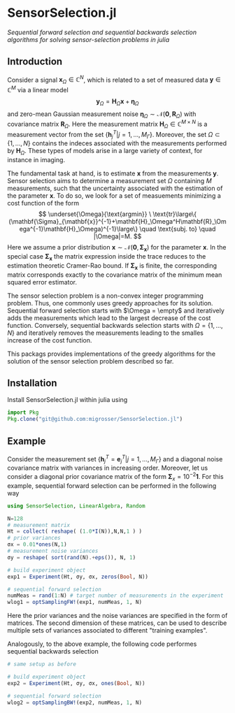# SensorSelection.jl

*Sequential forward selection and sequential backwards selection algorithms for solving sensor-selection problems in julia*

## Introduction
Consider a signal $\mathbf{x}_\Omega\in\mathbb{C}^N$, which is related to a set of measured data $\mathbf{y}\in\mathbb{C}^M$ via a linear model
$$
\mathbf{y}_\Omega = \mathbf{H}_\Omega\mathbf{x}+\boldsymbol{\eta}_\Omega
$$
and zero-mean Gaussian measurement noise $\boldsymbol{\eta}_\Omega\sim \mathcal{N}(\mathbf{0},\mathbf{R}_\Omega)$ with covariance matrix $\mathbf{R}_\Omega$. Here the measurement matrix $\mathbf{H}_\Omega\in\mathbb{C}^{M\times N}$ is a measurement vector from the set $\{\mathbf{h}_j^T \vert j=1,\dots,M_\Gamma\}$. Moreover, the set $\Omega \subset \{1,\dots,N\}$ contains the indeces associated with the measurements performed by $\mathbf{H}_\Omega$. These types of models arise in a large variety of context, for instance in imaging. 

The fundamental task at hand, is to estimate $\mathbf{x}$ from the measurements $\mathbf{y}$. Sensor selection aims to determine a measurement set $\Omega$ containing $M$ measurements, such that the uncertainty associated with the estimation of the parameter $\mathbf{x}$. To do so, we look for a set of measuements minimizing a cost function of the form
$$
\underset{\Omega}{\text{argmin}} \ \text{tr}\large\{ (\mathbf{\Sigma}_{\mathbf{x}}^{-1}+\mathbf{H}_\Omega^H\mathbf{R}_\Omega^{-1}\mathbf{H}_\Omega)^{-1}\large\} \quad \text{subj. to} \quad |\Omega|=M.
$$
Here we assume a prior distribution $\mathbf{x}\sim \mathcal{N}(\mathbf{0},\boldsymbol{\Sigma}_{\mathbf{x}})$ for the parameter $\mathbf{x}$. In the special case $\boldsymbol{\Sigma}_{\mathbf{x}}$ the matrix expression inside the trace reduces to the estimation theoretic Cramer-Rao bound. If $\boldsymbol{\Sigma}_{\mathbf{x}}$ is finite, the corresponding matrix corresponds exactly to the covariance matrix of the minimum mean squared error estimator.

The sensor selection problem is a non-convex integer programming problem. Thus, one commonly uses greedy approaches for its solution. Sequential forward selection starts with $\Omega = \empty$ and iteratively adds the measurements which lead to the largest decrease of the cost function.  Conversely, sequential backwards selection starts with $\Omega = \{1,\dots,N\}$ and iteratively removes the measurements leading to the smalles increase of the cost function.

This packags provides implementations of the greedy algorithms for the solution of the sensor selection problem described so far.

## Installation

Install SensorSelection.jl within julia using
```julia
import Pkg
Pkg.clone("git@github.com:migrosser/SensorSelection.jl")
```

## Example
Consider the measurement set $\{\mathbf{h}_j^T = \mathbf{e}_j^T \vert j=1,\dots,M_\Gamma\}$ and a diagonal noise covariance matrix with variances in increasing order. Moreover, let us consider a diagonal prior covariance matrix of the form $\boldsymbol{\Sigma}_x = 10^{-2} \mathbf{1}$. For this example, sequential forward selection can be performed in the following way
```julia
using SensorSelection, LinearAlgebra, Random

N=128
# measurement matrix
Ht = collect( reshape( (1.0*I(N)),N,N,1 ) )
# prior variances
σx = 0.01*ones(N,1)
# measurement noise variances
σy = reshape( sort(rand(N).+eps()), N, 1)

# build experiment object
exp1 = Experiment(Ht, σy, σx, zeros(Bool, N))

# sequential forward selection
numMeas = rand(1:N) # target number of measurements in the experiment
wlog1 = optSamplingFW!(exp1, numMeas, 1, N)
```
Here the prior variances and the noise variances are specified in the form of matrices. The second dimension of these matrices, can be used to describe multiple sets of variances associated to different "training examples".

Analogously, to the above example, the following code performes sequential backwards selection
```julia
# same setup as before

# build experiment object
exp2 = Experiment(Ht, σy, σx, ones(Bool, N))

# sequential forward selection
wlog2 = optSamplingBW!(exp2, numMeas, 1, N)
```